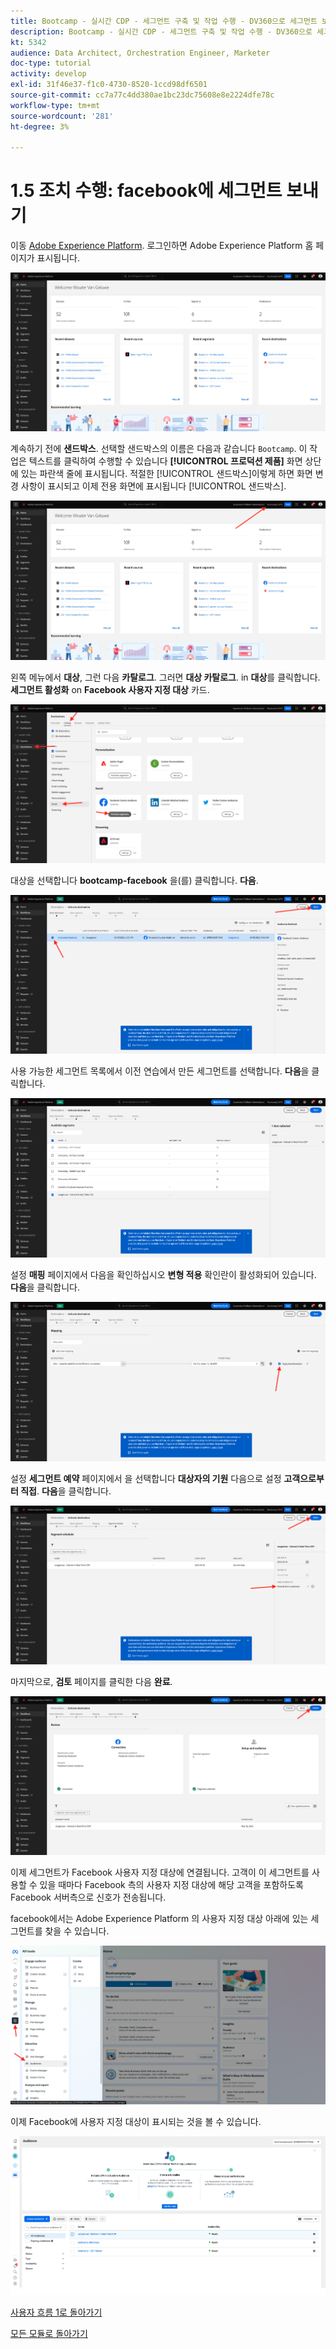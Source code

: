 ```yaml
---
title: Bootcamp - 실시간 CDP - 세그먼트 구축 및 작업 수행 - DV360으로 세그먼트 보내기
description: Bootcamp - 실시간 CDP - 세그먼트 구축 및 작업 수행 - DV360으로 세그먼트 보내기
kt: 5342
audience: Data Architect, Orchestration Engineer, Marketer
doc-type: tutorial
activity: develop
exl-id: 31f46e37-f1c0-4730-8520-1ccd98df6501
source-git-commit: cc7a77c4dd380ae1bc23dc75608e8e2224dfe78c
workflow-type: tm+mt
source-wordcount: '281'
ht-degree: 3%

---
```


# 1.5 조치 수행: facebook에 세그먼트 보내기

이동 [Adobe Experience Platform](https://experience.adobe.com/platform). 로그인하면 Adobe Experience Platform 홈 페이지가 표시됩니다.

![데이터 수집](./images/home.png)

계속하기 전에 **샌드박스**. 선택할 샌드박스의 이름은 다음과 같습니다 ``Bootcamp``. 이 작업은 텍스트를 클릭하여 수행할 수 있습니다 **[!UICONTROL 프로덕션 제품]** 화면 상단에 있는 파란색 줄에 표시됩니다. 적절한 [!UICONTROL 샌드박스]이렇게 하면 화면 변경 사항이 표시되고 이제 전용 화면에 표시됩니다 [!UICONTROL 샌드박스].

![데이터 수집](./images/sb1.png)

왼쪽 메뉴에서 **대상**, 그런 다음 **카탈로그**. 그러면 **대상 카탈로그**. in **대상**&#x200B;를 클릭합니다. **세그먼트 활성화** on **Facebook 사용자 지정 대상** 카드.

![RTCDP](./images/rtcdpgoogleseg.png)

대상을 선택합니다 **bootcamp-facebook** 을(를) 클릭합니다. **다음**.

![RTCDP](./images/rtcdpcreatedest2.png)

사용 가능한 세그먼트 목록에서 이전 연습에서 만든 세그먼트를 선택합니다. **다음**&#x200B;을 클릭합니다.

![RTCDP](./images/rtcdpcreatedest3.png)

설정 **매핑** 페이지에서 다음을 확인하십시오 **변형 적용** 확인란이 활성화되어 있습니다. **다음**&#x200B;을 클릭합니다.

![RTCDP](./images/rtcdpcreatedest4a.png)

설정 **세그먼트 예약** 페이지에서 을 선택합니다 **대상자의 기원** 다음으로 설정 **고객으로부터 직접**. **다음**&#x200B;을 클릭합니다.

![RTCDP](./images/rtcdpcreatedest4.png)

마지막으로, **검토** 페이지를 클릭한 다음 **완료**.

![RTCDP](./images/rtcdpcreatedest5.png)

이제 세그먼트가 Facebook 사용자 지정 대상에 연결됩니다. 고객이 이 세그먼트를 사용할 수 있을 때마다 Facebook 측의 사용자 지정 대상에 해당 고객을 포함하도록 Facebook 서버측으로 신호가 전송됩니다.

facebook에서는 Adobe Experience Platform 의 사용자 지정 대상 아래에 있는 세그먼트를 찾을 수 있습니다.

![RTCDP](./images/rtcdpcreatedest5b.png)

이제 Facebook에 사용자 지정 대상이 표시되는 것을 볼 수 있습니다.

![RTCDP](./images/rtcdpcreatedest5a.png)

[사용자 흐름 1로 돌아가기](./uc1.md)

[모든 모듈로 돌아가기](../../overview.md)
